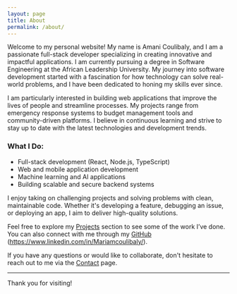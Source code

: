 ```yaml
---
layout: page
title: About
permalink: /about/
---
```


Welcome to my personal website! My name is Amani Coulibaly, and I am a passionate full-stack developer specializing in creating innovative and impactful applications. I am currently pursuing a degree in Software Engineering at the African Leadership University. My journey into software development started with a fascination for how technology can solve real-world problems, and I have been dedicated to honing my skills ever since.

I am particularly interested in building web applications that improve the lives of people and streamline processes. My projects range from emergency response systems to budget management tools and community-driven platforms. I believe in continuous learning and strive to stay up to date with the latest technologies and development trends.

### What I Do:
- Full-stack development (React, Node.js, TypeScript)
- Web and mobile application development
- Machine learning and AI applications
- Building scalable and secure backend systems

I enjoy taking on challenging projects and solving problems with clean, maintainable code. Whether it's developing a feature, debugging an issue, or deploying an app, I aim to deliver high-quality solutions.

Feel free to explore my [Projects](#projects) section to see some of the work I’ve done. You can also connect with me through my [GitHub](https://github.com/LYCE899) (https://www.linkedin.com/in/Mariamcoulibaly/).

If you have any questions or would like to collaborate, don't hesitate to reach out to me via the [Contact](#a.coulibaly@alustudent.com) page.

---

Thank you for visiting!
